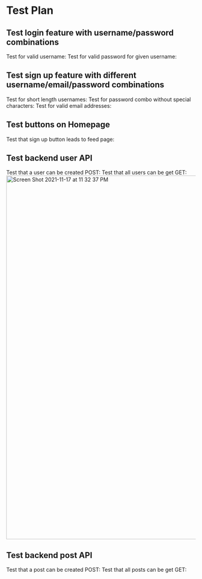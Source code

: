 # Test Plan

## Test login feature with username/password combinations

Test for valid username:
Test for valid password for given username:

## Test sign up feature with different username/email/password combinations

Test for short length usernames:
Test for password combo without special characters:
Test for valid email addresses:

## Test buttons on Homepage

Test that sign up button leads to feed page:

## Test backend user API 

Test that a user can be created POST:
Test that all users can be get GET:
<img width="967" alt="Screen Shot 2021-11-17 at 11 32 37 PM" src="https://user-images.githubusercontent.com/12708259/142372418-732fcf51-1623-4d25-994c-b6736b50e7c6.png">

## Test backend post API

Test that a post can be created POST:
Test that all posts can be get GET:
